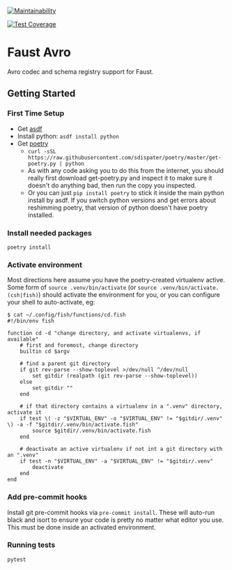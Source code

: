 [![Maintainability](https://api.codeclimate.com/v1/badges/13676d472164ce8b3699/maintainability)](https://codeclimate.com/github/masterysystems/faust-avro/maintainability)

[![Test Coverage](https://api.codeclimate.com/v1/badges/13676d472164ce8b3699/test_coverage)](https://codeclimate.com/github/masterysystems/faust-avro/test_coverage)

# Faust Avro

Avro codec and schema registry support for Faust.

## Getting Started

### First Time Setup

* Get [asdf](https://asdf-vm.com/#/core-manage-asdf-vm?id=install-asdf-vm)
* Install python: `asdf install python`
* Get [poetry](https://poetry.eustace.io/docs/)
  * `curl -sSL https://raw.githubusercontent.com/sdispater/poetry/master/get-poetry.py | python`
  * As with any code asking you to do this from the internet, you should really first download get-poetry.py and inspect it to make sure it doesn't do anything bad, then run the copy you inspected.
  * Or you can just `pip install poetry` to stick it inside the main python install by asdf. If you switch python versions and get errors about reshimming poetry, that version of python doesn't have poetry installed.

### Install needed packages

`poetry install`

### Activate environment

Most directions here assume you have the poetry-created virtualenv active. Some form of `source .venv/bin/activate` (or `source .venv/bin/activate.(csh|fish)`) should activate the environment for you, or you can configure your shell to auto-activate, eg:

```
$ cat ~/.config/fish/functions/cd.fish
#!/bin/env fish

function cd -d "change directory, and activate virtualenvs, if available"
    # first and foremost, change directory
    builtin cd $argv

    # find a parent git directory
    if git rev-parse --show-toplevel >/dev/null ^/dev/null
        set gitdir (realpath (git rev-parse --show-toplevel))
    else
        set gitdir ""
    end

    # if that directory contains a virtualenv in a ".venv" directory, activate it
    if test \( -z "$VIRTUAL_ENV" -o "$VIRTUAL_ENV" != "$gitdir/.venv" \) -a -f "$gitdir/.venv/bin/activate.fish"
        source $gitdir/.venv/bin/activate.fish
    end

    # deactivate an active virtualenv if not int a git directory with an ".venv"
    if test -n "$VIRTUAL_ENV" -a "$VIRTUAL_ENV" != "$gitdir/.venv"
        deactivate
    end
end
```

### Add pre-commit hooks

Install git pre-commit hooks via `pre-commit install`. These will auto-run black and isort to ensure your code is pretty no matter what editor you use. This must be done inside an activated environment.

### Running tests

`pytest`

